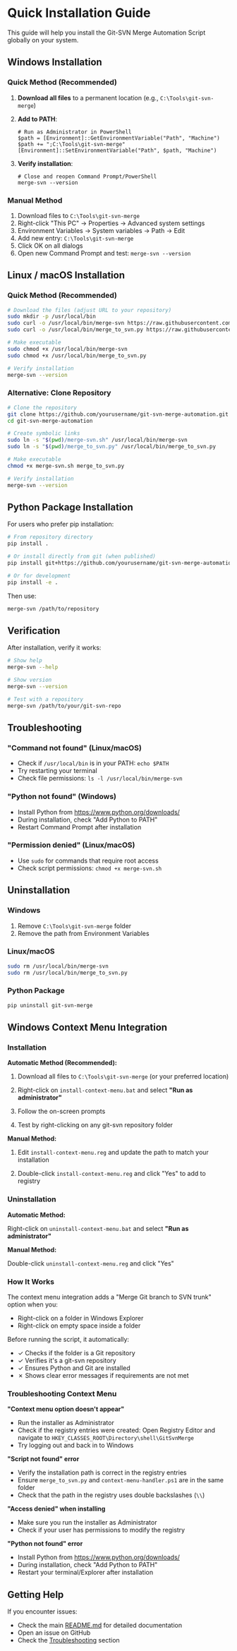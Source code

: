 # Quick Installation Guide

This guide will help you install the Git-SVN Merge Automation Script globally on your system.

## Windows Installation

### Quick Method (Recommended)

1. **Download all files** to a permanent location (e.g., `C:\Tools\git-svn-merge`)

2. **Add to PATH**:
   ```batch
   # Run as Administrator in PowerShell
   $path = [Environment]::GetEnvironmentVariable("Path", "Machine")
   $path += ";C:\Tools\git-svn-merge"
   [Environment]::SetEnvironmentVariable("Path", $path, "Machine")
   ```

3. **Verify installation**:
   ```batch
   # Close and reopen Command Prompt/PowerShell
   merge-svn --version
   ```

### Manual Method

1. Download files to `C:\Tools\git-svn-merge`
2. Right-click "This PC" → Properties → Advanced system settings
3. Environment Variables → System variables → Path → Edit
4. Add new entry: `C:\Tools\git-svn-merge`
5. Click OK on all dialogs
6. Open new Command Prompt and test: `merge-svn --version`

## Linux / macOS Installation

### Quick Method (Recommended)

```bash
# Download the files (adjust URL to your repository)
sudo mkdir -p /usr/local/bin
sudo curl -o /usr/local/bin/merge-svn https://raw.githubusercontent.com/yourusername/git-svn-merge-automation/main/merge-svn.sh
sudo curl -o /usr/local/bin/merge_to_svn.py https://raw.githubusercontent.com/yourusername/git-svn-merge-automation/main/merge_to_svn.py

# Make executable
sudo chmod +x /usr/local/bin/merge-svn
sudo chmod +x /usr/local/bin/merge_to_svn.py

# Verify installation
merge-svn --version
```

### Alternative: Clone Repository

```bash
# Clone the repository
git clone https://github.com/yourusername/git-svn-merge-automation.git
cd git-svn-merge-automation

# Create symbolic links
sudo ln -s "$(pwd)/merge-svn.sh" /usr/local/bin/merge-svn
sudo ln -s "$(pwd)/merge_to_svn.py" /usr/local/bin/merge_to_svn.py

# Make executable
chmod +x merge-svn.sh merge_to_svn.py

# Verify installation
merge-svn --version
```

## Python Package Installation

For users who prefer pip installation:

```bash
# From repository directory
pip install .

# Or install directly from git (when published)
pip install git+https://github.com/yourusername/git-svn-merge-automation.git

# Or for development
pip install -e .
```

Then use:
```bash
merge-svn /path/to/repository
```

## Verification

After installation, verify it works:

```bash
# Show help
merge-svn --help

# Show version
merge-svn --version

# Test with a repository
merge-svn /path/to/your/git-svn-repo
```

## Troubleshooting

### "Command not found" (Linux/macOS)
- Check if `/usr/local/bin` is in your PATH: `echo $PATH`
- Try restarting your terminal
- Check file permissions: `ls -l /usr/local/bin/merge-svn`

### "Python not found" (Windows)
- Install Python from https://www.python.org/downloads/
- During installation, check "Add Python to PATH"
- Restart Command Prompt after installation

### "Permission denied" (Linux/macOS)
- Use `sudo` for commands that require root access
- Check script permissions: `chmod +x merge-svn.sh`

## Uninstallation

### Windows
1. Remove `C:\Tools\git-svn-merge` folder
2. Remove the path from Environment Variables

### Linux/macOS
```bash
sudo rm /usr/local/bin/merge-svn
sudo rm /usr/local/bin/merge_to_svn.py
```

### Python Package
```bash
pip uninstall git-svn-merge
```

## Windows Context Menu Integration

### Installation

**Automatic Method (Recommended):**

1. Download all files to `C:\Tools\git-svn-merge` (or your preferred location)

2. Right-click on `install-context-menu.bat` and select **"Run as administrator"**

3. Follow the on-screen prompts

4. Test by right-clicking on any git-svn repository folder

**Manual Method:**

1. Edit `install-context-menu.reg` and update the path to match your installation

2. Double-click `install-context-menu.reg` and click "Yes" to add to registry

### Uninstallation

**Automatic Method:**

Right-click on `uninstall-context-menu.bat` and select **"Run as administrator"**

**Manual Method:**

Double-click `uninstall-context-menu.reg` and click "Yes"

### How It Works

The context menu integration adds a "Merge Git branch to SVN trunk" option when you:
- Right-click on a folder in Windows Explorer
- Right-click on empty space inside a folder

Before running the script, it automatically:
- ✓ Checks if the folder is a Git repository
- ✓ Verifies it's a git-svn repository
- ✓ Ensures Python and Git are installed
- ✗ Shows clear error messages if requirements are not met

### Troubleshooting Context Menu

**"Context menu option doesn't appear"**
- Run the installer as Administrator
- Check if the registry entries were created: Open Registry Editor and navigate to `HKEY_CLASSES_ROOT\Directory\shell\GitSvnMerge`
- Try logging out and back in to Windows

**"Script not found" error**
- Verify the installation path is correct in the registry entries
- Ensure `merge_to_svn.py` and `context-menu-handler.ps1` are in the same folder
- Check that the path in the registry uses double backslashes (`\\`)

**"Access denied" when installing**
- Make sure you run the installer as Administrator
- Check if your user has permissions to modify the registry

**"Python not found" error**
- Install Python from https://www.python.org/downloads/
- During installation, check "Add Python to PATH"
- Restart your terminal/Explorer after installation

## Getting Help

If you encounter issues:
- Check the main [README.md](README.md) for detailed documentation
- Open an issue on GitHub
- Check the [Troubleshooting](README.md#troubleshooting) section
